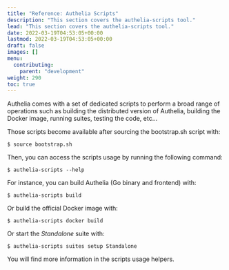 ```yaml
---
title: "Reference: Authelia Scripts"
description: "This section covers the authelia-scripts tool."
lead: "This section covers the authelia-scripts tool."
date: 2022-03-19T04:53:05+00:00
lastmod: 2022-03-19T04:53:05+00:00
draft: false
images: []
menu:
  contributing:
    parent: "development"
weight: 290
toc: true
---
```


Authelia comes with a set of dedicated scripts to perform a broad range of operations such as building the distributed
version of Authelia, building the Docker image, running suites, testing the code, etc...

Those scripts become available after sourcing the bootstrap.sh script with:

```console
$ source bootstrap.sh
```

Then, you can access the scripts usage by running the following command:

```console
$ authelia-scripts --help
```

For instance, you can build Authelia (Go binary and frontend) with:

```console
$ authelia-scripts build
```

Or build the official Docker image with:

```console
$ authelia-scripts docker build
```

Or start the *Standalone* suite with:

```console
$ authelia-scripts suites setup Standalone
```

You will find more information in the scripts usage helpers.
